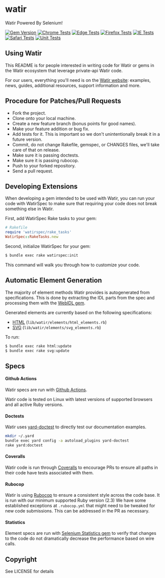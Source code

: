 # watir

Watir Powered By Selenium!

[![Gem Version](https://badge.fury.io/rb/watir.svg)](http://badge.fury.io/rb/watir)
[![Chrome Tests](https://github.com/watir/watir/actions/workflows/chrome.yml/badge.svg)](https://github.com/watir/watir/actions/workflows/chrome.yml)
[![Edge Tests](https://github.com/watir/watir/actions/workflows/edge.yml/badge.svg)](https://github.com/watir/watir/actions/workflows/edge.yml)
[![Firefox Tests](https://github.com/watir/watir/actions/workflows/firefox.yml/badge.svg)](https://github.com/watir/watir/actions/workflows/firefox.yml)
[![IE Tests](https://github.com/watir/watir/actions/workflows/ie.yml/badge.svg)](https://github.com/watir/watir/actions/workflows/ie.yml)
[![Safari Tests](https://github.com/watir/watir/actions/workflows/safari.yml/badge.svg)](https://github.com/watir/watir/actions/workflows/safari.yml)
[![Unit Tests](https://github.com/watir/watir/actions/workflows/unit.yml/badge.svg)](https://github.com/watir/watir/actions/workflows/unit.yml)

## Using Watir

This README is for people interested in writing code for Watir or gems in the Watir ecosystem
that leverage private-api Watir code.

For our users, everything you'll need is on the [Watir website](http://watir.com):
examples, news, guides, additional resources, support information and more.

## Procedure for Patches/Pull Requests

* Fork the project.
* Clone onto your local machine.
* Create a new feature branch (bonus points for good names).
* Make your feature addition or bug fix.
* Add tests for it. This is important so we don't unintentionally break it in a future version.
* Commit, do not change Rakefile, gemspec, or CHANGES files, we'll take care of that on release.
* Make sure it is passing doctests.
* Make sure it is passing rubocop.
* Push to your forked repository.
* Send a pull request.

## Developing Extensions

When developing a gem intended to be used with Watir, you can run your code with WatirSpec
to make sure that requiring your code does not break something else in Watir.

First, add WatirSpec Rake tasks to your gem:

```ruby
# Rakefile
require 'watirspec/rake_tasks'
WatirSpec::RakeTasks.new
```

Second, initialize WatirSpec for your gem:

```bash
$ bundle exec rake watirspec:init
```

This command will walk you through how to customize your code.

## Automatic Element Generation

The majority of element methods Watir provides is autogenerated from specifications.
This is done by extracting the IDL parts from the spec and processing them with the
[WebIDL gem](https://github.com/jarib/webidl).

Generated elements are currently based on the following specifications:

* [HTML](https://www.w3.org/TR/2017/REC-html52-20171214/) (`lib/watir/elements/html_elements.rb`)
* [SVG](https://www.w3.org/TR/2018/CR-SVG2-20180807/) (`lib/watir/elements/svg_elements.rb`)

To run:

```bash
$ bundle exec rake html:update
$ bundle exec rake svg:update
```

## Specs

#### Github Actions

Watir specs are run with [Github Actions](https://github.com/watir/watir/tree/main/.github/workflows).

Watir code is tested on Linux with latest versions of supported browsers and all active Ruby versions.

#### Doctests

Watir uses [yard-doctest](https://github.com/p0deje/yard-doctest) to directly test
our documentation examples.

```bash
mkdir ~/.yard
bundle exec yard config -a autoload_plugins yard-doctest
rake yard:doctest
```

#### Coveralls

Watir code is run through [Coveralls](https://coveralls.io/github/watir/watir) to encourage PRs
to ensure all paths in their code have tests associated with them.

#### Rubocop

Watir is using [Rubocop](https://github.com/rubocop/rubocop) to ensure a consistent style across the
code base. It is run with our minimum supported Ruby version (2.3)
We have some established exceptions at `.rubocop.yml`
that might need to be tweaked for new code submissions. This can be addressed in the PR as necessary.

#### Statistics

Element specs are run with
[Selenium Statistics gem](https://github.com/titusfortner/selenium_statistics)
to verify that changes to the code do not dramatically decrease the performance based
on wire calls.

## Copyright

See LICENSE for details
